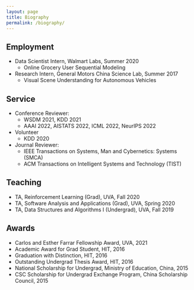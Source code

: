 ```yaml
---
layout: page
title: Biography
permalink: /biography/
---
```



<!-- ## **Education**
- **Ph.D.** in Computer Science @ [Univerisity of Virginia](https://engineering.virginia.edu/departments/computer-science) (2018-Present) 
- **M.S.** in Mechatronics Engineering @ [Harbin Institute of Technology](http://en.hit.edu.cn/) (2016-2018)
- **B.S.** in Mechanical Engineering & **B.A.** in English @ [Harbin Institute of Technology](http://en.hit.edu.cn/) (2012-2016)
- Exchange student @ [Monash University](https://www.monash.edu/) (2015) -->

## **Employment**
- Data Scientist Intern, Walmart Labs, Summer 2020
  - Online Grocery User Sequential Modeling
- Research Intern, General Motors China Science Lab, Summer 2017
  - Visual Scene Understanding for Autonomous Vehicles

## **Service**
- Conference Reviewer: 
  - WSDM 2021, KDD 2021
  - AAAI 2022, AISTATS 2022, ICML 2022, NeurIPS 2022
- Volunteer
  - KDD 2020
- Journal Reviewer: 
  - IEEE Transactions on Systems, Man and Cybernetics: Systems (SMCA)
  - ACM Transactions on Intelligent Systems and Technology (TIST)

## **Teaching**
  - TA, Reinforcement Learning (Grad), UVA, Fall 2020
  - TA, Software Analysis and Applications (Grad), UVA, Spring 2020
  - TA, Data Structures and Algorithms I (Undergrad), UVA, Fall 2019

## **Awards**
  - Carlos and Esther Farrar Fellowship Award, UVA, 2021
  - Academic Award for Grad Student, HIT, 2016
  - Graduation with Distinction, HIT, 2016
  - Outstanding Undergrad Thesis Award, HIT, 2016
  - National Scholarship for Undergrad, Ministry of Education, China, 2015
  - CSC Scholarship for Undergrad Exchange Program, China Scholarship Council, 2015
<!-- **Music**:  -->


<!-- I am proficiency in drawing art, including sketching, watercolor painting, and digital painting, using Photoshop/CorelPainter. I usually I like playing classical guitar. -->

<!-- See my [blogs]() -->
<!-- My [artworks]() -->




